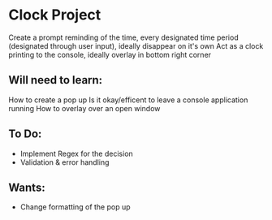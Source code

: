 # Clock Project

Create a prompt reminding of the time, every designated time period (designated through user input), ideally disappear on it's own
Act as a clock printing to the console, ideally overlay in bottom right corner

## Will need to learn:

How to create a pop up
Is it okay/efficent to leave a console application running
How to overlay over an open window

## To Do:

 - Implement Regex for the decision
 - Validation & error handling


## Wants:

 - Change formatting of the pop up